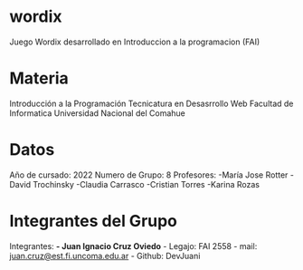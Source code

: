 # wordix
Juego Wordix desarrollado en Introduccion a la programacion (FAI)

# Materia
Introducción a la Programación
Tecnicatura en Desasrrollo Web
Facultad de Informatica
Universidad Nacional del Comahue

# Datos
Año de cursado: 2022
Numero de Grupo: 8
Profesores:
    -María Jose Rotter
    -David Trochinsky
    -Claudia Carrasco
    -Cristian Torres
    -Karina Rozas

# Integrantes del Grupo
Integrantes:
    **- Juan Ignacio Cruz Oviedo** - Legajo: FAI 2558 - mail: juan.cruz@est.fi.uncoma.edu.ar - Github: DevJuani
